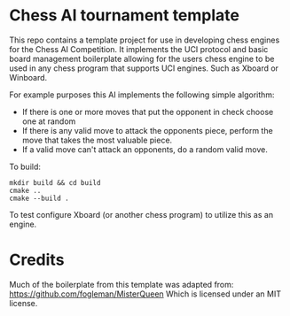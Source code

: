 # Chess AI tournament template
This repo contains a template project for use in developing chess engines for the Chess AI Competition.
It implements the UCI protocol and basic board management boilerplate allowing for the users chess engine 
to be used in any chess program that supports UCI engines. Such as Xboard or Winboard.

For example purposes this AI implements the following simple algorithm:
- If there is one or more moves that put the opponent in check choose one at random
- If there is any valid move to attack the opponents piece, perform the move that takes the most valuable piece. 
- If a valid move can't attack an opponents, do a random valid move. 

To build: 
```
mkdir build && cd build
cmake ..
cmake --build . 
```

To test configure Xboard (or another chess program) to utilize this as an engine. 

# Credits

Much of the boilerplate from this template was adapted from: https://github.com/fogleman/MisterQueen
Which is licensed under an MIT license. 
